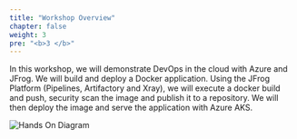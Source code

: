 ```yaml
---
title: "Workshop Overview"
chapter: false
weight: 3
pre: "<b>3 </b>"
---
```


In this workshop, we will demonstrate DevOps in the cloud with Azure and JFrog. We will build and deploy a Docker application. Using the JFrog Platform (Pipelines, Artifactory and Xray), we will execute a docker build and push, security scan the image and publish it to a repository. We will then deploy the image and serve the application with Azure AKS.

![Hands On Diagram](/images/azure-diagram-steps.png)

